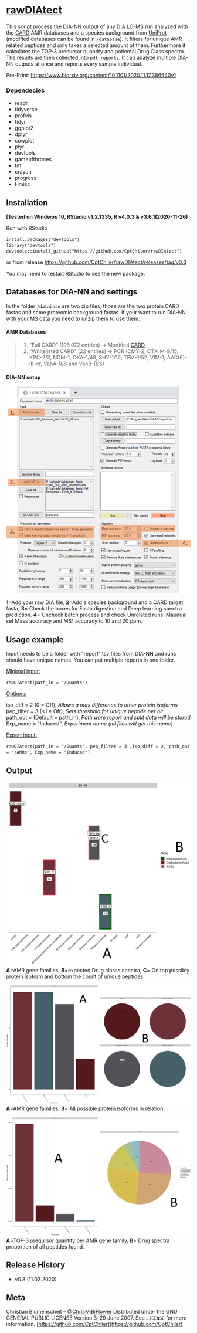 # [rawDIAtect](https://www.biorxiv.org/content/10.1101/2020.11.17.386540v1)
This script process the [DIA-NN](https://github.com/vdemichev/DiaNN) output of any DIA LC-MS run analyzed with the [CARD](https://card.mcmaster.ca/) AMR databases and a species background from [UniProt](https://www.uniprot.org/) (modified databases can be found in ``/database``). It filters for unique AMR related peptides and only takes a selected amount of them. Furthermore it calculates the TOP-3 precursor quantity and potiental Drug Class spectra. The results are then collected into ``pdf reports``. It can analyze multiple DIA-NN outputs at once and reports every sample individual.

Pre-Print: https://www.biorxiv.org/content/10.1101/2020.11.17.386540v1

### Dependecies
 - readr
 - tidyverse
 - profvis
 - tidyr
 - ggplot2
 - dplyr
 - cowplot
 - plyr
 - devtools
 - gameofthrones
 - tm
 - crayon
 - progress
 - Hmisc
 
## Installation

**[Tested on Windwos 10, RStudio v1.2.1335, R v4.0.3 & v3.6.1(2020-11-26)**

Run with RStudio
```
install.packages("devtools")
library("devtools")
devtools::install_github("https://github.com/CptChiler/rawDIAtect")
```
or from release https://github.com/CptChiler/rawDIAtect/releases/tag/v0.3

You may need to restart RStudio to see the new package.

## Databases for DIA-NN and settings
In the folder ``/database`` are two zip files, those are the two protein CARD fastas and some proteomic background fastas. If your want to run DIA-NN with your MS data you need to unzip them to use them.

#### AMR Databases
>1. “Full CARD” (196.072 entries) -> Modified [CARD](https://card.mcmaster.ca/)
>2. “Whitelisted CARD” (22 entries) -> PCR (CMY-2, CTX-M-9/15, KPC-2/3, NDM-1, OXA-1/48, SHV-1/12, TEM-1/52, VIM-1, AAC(6)-lb-cr, VanA-R/S and VanB-R/S)

#### DIA-NN setup
![DIA-NN setup example](https://github.com/CptChiler/rawDIAtect/blob/master/readme_png/Folie1.png )

**1**=Add your raw DIA file, **2**=Add a species background and a CARD target fasta, **3**= Check the boxes for Fasta digestion and Deep learning spectra prediction. **4**= Uncheck batch process and check Unrelated runs. Maunual set Mass accuracy and MS1 accuracy to 10 and 20 ppm.

## Usage example

Input needs to be a folder with "report".tsv files from DIA-NN and runs should have unique names. You can put multiple reports in one folder.

<ins>Minimal input:<ins>

```
rawDIAtect(path_in = "/Quants")
```

<ins>Options:<ins>

iso_diff = 2 (0 = Off), _Allows a max difference to other protein isoforms_ <br/>
pep_filter = 3 (<1 = Off), _Sets threshold for unique peptide per hit_ <br/>
path_out = (Default = path_in), _Path were report and split data will be stored_ <br/>
Exp_name = "Induced", _Experiment name (all files will get this name)_ <br/>

<ins>Expert input:<ins>

```
rawDIAtect(path_in = "/Quants", pep_filter = 3 ,iso_diff = 2, path_out = "/AMRs", Exp_name = "Induced")
```

## Output
![Main-Page](https://github.com/CptChiler/rawDIAtect/blob/master/readme_png/86-09_main_page.png )
**A**=AMR gene families, **B**=expected Drug classs spectra, **C**= On top possibly protein isoform and bottom the count of unique peptides.

![Details-1](https://github.com/CptChiler/rawDIAtect/blob/master/readme_png/86-09_overview_page.png)
**A**=AMR gene families, **B**= All possible protein isoforms in relation.

![Details-2](https://github.com/CptChiler/rawDIAtect/blob/master/readme_png/86-09_PQ_top3.png)
**A**=TOP-3 preqursor quantity per AMR gene family, **B**= Drug spectra proportion of all peptides found.

## Release History
* v0.3 (11.02.2020)

## Meta
Christian Blumenscheit – [@ChrisMiBiFlower](https://twitter.com/chrismibiflower)
Distributed under the GNU GENERAL PUBLIC LICENSE Version 3, 29 June 2007. See ``LICENSE`` for more information.
[https://github.com/CptChiler](https://github.com/CptChiler)

